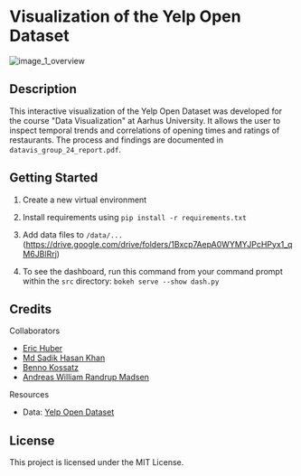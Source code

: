 # Visualization of the Yelp Open Dataset

![image_1_overview](https://github.com/user-attachments/assets/13fbe397-cc44-4c68-8a77-946733bbd762)

## Description 

This interactive visualization of the Yelp Open Dataset was developed for the course "Data Visualization" at Aarhus University. It allows the user to inspect temporal trends and correlations of opening times and ratings of restaurants. The process and findings are documented in `datavis_group_24_report.pdf`.

## Getting Started

1. Create a new virtual environment
2. Install requirements using `pip install -r requirements.txt`
3. Add data files to `/data/...` (<https://drive.google.com/drive/folders/1Bxcp7AepA0WYMYJPcHPyx1_qM6JBlRrj>)

4. To see the dashboard, run this command from your command prompt within the `src` directory: `bokeh serve --show dash.py`

## Credits

Collaborators

- [Eric Huber](<https://github.com/EricH-03>)
- [Md Sadik Hasan Khan](<https://github.com/sadik9>)
- [Benno Kossatz](<https://github.com/Lollobin>)
- [Andreas William Randrup Madsen](<https://github.com/AndreasWRM>)

Resources

- Data: [Yelp Open Dataset](<https://business.yelp.com/data/resources/open-dataset/>)

## License

This project is licensed under the MIT License.
